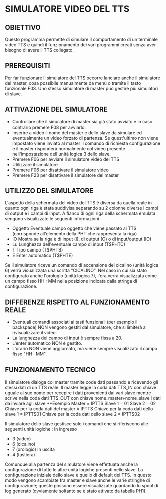 # SIMULATORE VIDEO DEL TTS

## OBIETTIVO
Questo programma permette di simulare il comportamento di un terminale video TTS e quindi il funzionamento
dei vari programmi creati senza aver bisogno di avere il TTS collegato.

## PREREQUISITI
Per far funzionare il simulatore del TTS occorre lanciare anche il simulatore del master, cosa possibile
manualmente da menù o tramite il tasto funzionale F08.
Uno stesso simulatore di master può gestire più simulatori di slave.

## ATTIVAZIONE DEL SIMULATORE
- Controllare che il simulatore di master sia già stato avviato e in caso contrario premere F08 per avviarlo.
- Inserire a video il nome del master e dello slave da simulare ed eventualmente un video forzato di partenza.
  Se quest'ultimo non viene impostato viene inviato al master il comando di richiesta configurazione e il
  master risponderà normalmente col video presente nell'impostazione dell'unità logica 3 dello slave.
- Premere F06 per avviare il simulatore video del TTS
- Utilizzare il simulatore
- Premere F06 per disattivare il simulatore video
- Premere F23 per disattivare il simulatore del master

## UTILIZZO DEL SIMULATORE
L'aspetto della schermata del video del TTS è diversa da quella reale in quanto ogni riga è stata
suddivisa separando su 2 colonne diverse i campi di output e i campi di input.
A fianco di ogni riga della schermata emulata vengono visualizzate le seguenti informazioni
- Oggetto
  Eventuale campo oggetto che viene passato al TTS (corrisponde all'elemento della PHT che rappresenta la riga)
- IO
  Mostra se la riga è di input (I), di output (O) o di input/output (IO)
- Lu
  Lunghezza dell'eventuale campo di input (T$PHTC)
- T
  Tipo campo (T$PHTB)
- E
  Enter automatico (T$PHTE)

Se il simulatore riceve un comando di accensione del cicalino (unità logica 6) verrà visualizzata una scritta "CICALINO".
Nel caso in cui sia stato configurato anche l'orologio (unità logica 7), l'ora verrà visualizzata come un campo
fisso HH : MM nella posizione indicata dalla stringa di configurazione.

## DIFFERENZE RISPETTO AL FUNZIONAMENTO REALE
- Eventuali comandi associati ai tasti funzionali (per esempio il backspace) NON vengono gestiti dal simulatore,
  che si limiterà a rivisualizzare il video.
- La lunghezza del campo di input è sempre fissa a 20.
- L'enter automatico NON è gestito.
- L'orario NON viene aggiornato, ma viene sempre visualizzato il campo fisso "HH : MM".

## FUNZIONAMENTO TECNICO
Il simulatore dialoga col master tramite code dati passando e ricevendo gli stessi dati di un TTS reale.
Il master legge la coda dati TTS_IN con chiave uguale al suo nome per recepire i dati provenienti dai vari slave
mentre scrive nella coda dati TTS_OUT con chiave nome_master+nome_slave i dati da inviare agli slave
**Esempio
Master  = IPTTS
Slave 1 = 01
Slave 2 = 02
Chiave per la coda dati del master    = IPTTS
Chiave per la coda dati dello slave 1 = IPTTS01
Chiave per la coda dati dello slave 2 = IPTTS02

Il simulatore dello slave gestisce solo i comandi che si riferiscono alle seguenti unità logiche : 
In ingresso
- 3 (video)
- 6 (cicalino)
- 7 (orologio)
In uscita
- 4 (tastiera)

Comunque alla partenza del simulatore viene effettuata anche la configurazione di tutte le altre unità
logiche presenti nello slave. La configurazione iniziale dello slave è quello di default dei TTS.
In questo modo vengono scambiate fra master e slave anche le varie stringhe di configurazione; queste possono
essere visualizzate guardando lo spool di log generato (ovviamente soltanto se è stato attivato da
tabella PH1).
